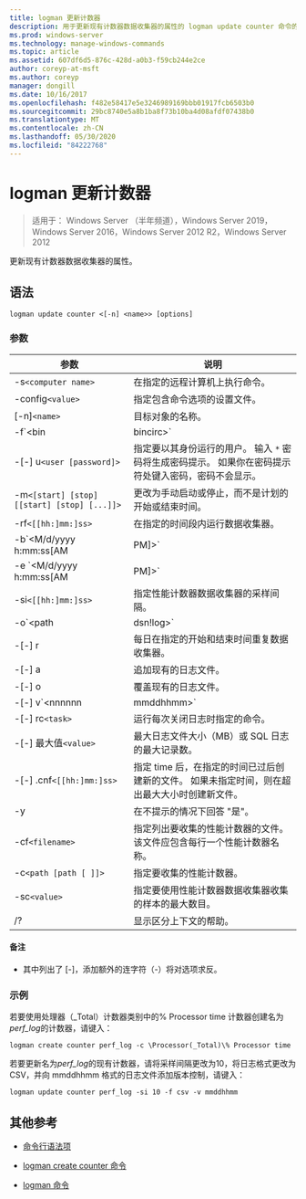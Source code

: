 ```yaml
---
title: logman 更新计数器
description: 用于更新现有计数器数据收集器的属性的 logman update counter 命令的参考主题。
ms.prod: windows-server
ms.technology: manage-windows-commands
ms.topic: article
ms.assetid: 607df6d5-876c-428d-a0b3-f59cb244e2ce
author: coreyp-at-msft
ms.author: coreyp
manager: dongill
ms.date: 10/16/2017
ms.openlocfilehash: f482e58417e5e3246989169bbb01917fcb6503b0
ms.sourcegitcommit: 29bc8740e5a8b1ba8f73b10ba4d08afdf07438b0
ms.translationtype: MT
ms.contentlocale: zh-CN
ms.lasthandoff: 05/30/2020
ms.locfileid: "84222768"
---
```

# <a name="logman-update-counter"></a>logman 更新计数器

> 适用于： Windows Server （半年频道），Windows Server 2019，Windows Server 2016，Windows Server 2012 R2，Windows Server 2012

更新现有计数器数据收集器的属性。

## <a name="syntax"></a>语法

```
logman update counter <[-n] <name>> [options]
```

### <a name="parameters"></a>参数


| 参数 | 说明 |
| --------- | ----------- |
| -s`<computer name>` | 在指定的远程计算机上执行命令。 |
| -config`<value>` | 指定包含命令选项的设置文件。 |
| [-n]`<name>` | 目标对象的名称。 |
| -f`<bin|bincirc>` | 指定数据收集器的日志格式。 |
| -[-] u`<user [password]>` | 指定要以其身份运行的用户。 输入 `*` 密码将生成密码提示。 如果你在密码提示符处键入密码，密码不会显示。 |
| -m`<[start] [stop] [[start] [stop] [...]]>` | 更改为手动启动或停止，而不是计划的开始或结束时间。 |
| -rf`<[[hh:]mm:]ss>` | 在指定的时间段内运行数据收集器。 |
| -b`<M/d/yyyy h:mm:ss[AM|PM]>` | 开始在指定时间收集数据。 |
| -e `<M/d/yyyy h:mm:ss[AM|PM]>` | 结束在指定时间收集的数据。 |
| -si`<[[hh:]mm:]ss>` | 指定性能计数器数据收集器的采样间隔。 |
| -o`<path|dsn!log>` | 指定 SQL 数据库中的输出日志文件或 DSN 和日志集名称。 |
| -[-] r | 每日在指定的开始和结束时间重复数据收集器。 |
| -[-] a | 追加现有的日志文件。 |
| -[-] o | 覆盖现有的日志文件。 |
| -[-] v`<nnnnnn|mmddhhmm>` | 将文件版本信息附加到日志文件名称的末尾。 |
| -[-] rc`<task>` | 运行每次关闭日志时指定的命令。 |
| -[-] 最大值`<value>` | 最大日志文件大小（MB）或 SQL 日志的最大记录数。 |
| -[-] .cnf`<[[hh:]mm:]ss>` | 指定 time 后，在指定的时间已过后创建新的文件。 如果未指定时间，则在超出最大大小时创建新文件。 |
| -y | 在不提示的情况下回答 "是"。 |
| -cf`<filename>` | 指定列出要收集的性能计数器的文件。 该文件应包含每行一个性能计数器名称。 |
| -c`<path [path [ ]]>` | 指定要收集的性能计数器。 |
| -sc`<value>` | 指定要使用性能计数器数据收集器收集的样本的最大数目。 |
| /? | 显示区分上下文的帮助。 |

#### <a name="remarks"></a>备注

- 其中列出了 [-]，添加额外的连字符（-）将对选项求反。

### <a name="examples"></a>示例

若要使用处理器（_Total）计数器类别中的% Processor time 计数器创建名为*perf_log*的计数器，请键入：

```
logman create counter perf_log -c \Processor(_Total)\% Processor time
```

若要更新名为*perf_log*的现有计数器，请将采样间隔更改为10，将日志格式更改为 CSV，并向 mmddhhmm 格式的日志文件添加版本控制，请键入：

```
logman update counter perf_log -si 10 -f csv -v mmddhhmm
```

## <a name="additional-references"></a>其他参考

- [命令行语法项](command-line-syntax-key.md)

- [logman create counter 命令](logman-create-counter.md)

- [logman 命令](logman.md)
